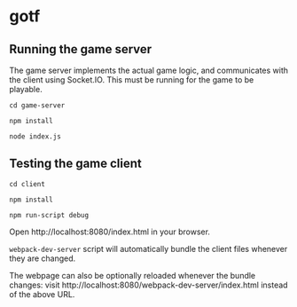 # gotf

## Running the game server

The game server implements the actual game logic, and communicates with the client using Socket.IO. This must be running for the game to be playable.

`cd game-server`

`npm install`

`node index.js`

## Testing the game client

`cd client`

`npm install`

`npm run-script debug`

Open http://localhost:8080/index.html in your browser.

`webpack-dev-server` script will automatically bundle the client files whenever they are changed.

The webpage can also be optionally reloaded whenever the bundle changes: visit http://localhost:8080/webpack-dev-server/index.html instead of the above URL.
